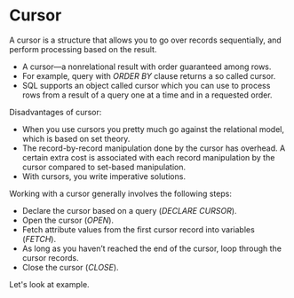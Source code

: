 # Cursor

A cursor is a structure that allows you to go over records sequentially, and perform processing based on the result.

* A cursor—a nonrelational result with order guaranteed among rows.
* For example, query with *ORDER BY* clause returns a so called cursor.
* SQL supports an object called cursor which you can use to process rows from a result of a query one at a time and in a requested order.

Disadvantages of cursor:

* When you use cursors you pretty much go against the relational model, which is based on set theory.
* The record-by-record manipulation done by the cursor has overhead. A certain extra cost is associated with each record manipulation by the cursor compared to set-based manipulation.
* With cursors, you write imperative solutions.

Working with a cursor generally involves the following steps:
* Declare the cursor based on a query (*DECLARE CURSOR*).
* Open the cursor (*OPEN*).
* Fetch attribute values from the first cursor record into variables (*FETCH*).
* As long as you haven’t reached the end of the cursor, loop through the cursor records.
* Close the cursor (*CLOSE*).

Let's look at example.